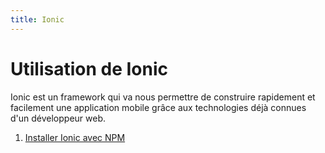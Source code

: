 ```yaml
---
title: Ionic
---
```


# Utilisation de Ionic

Ionic est un framework qui va nous permettre de construire rapidement et facilement une application mobile grâce aux technologies déjà connues d'un développeur web.

1. [Installer Ionic avec NPM](installer-ionic.html)

